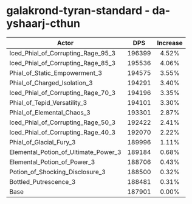 # galakrond-tyran-standard - da-yshaarj-cthun
| Actor | DPS | Increase |
|---|:---:|:---:|
|Iced_Phial_of_Corrupting_Rage_95_3|196399|4.52%|
|Iced_Phial_of_Corrupting_Rage_85_3|195536|4.06%|
|Phial_of_Static_Empowerment_3|194575|3.55%|
|Phial_of_Charged_Isolation_3|194291|3.40%|
|Iced_Phial_of_Corrupting_Rage_70_3|194196|3.35%|
|Phial_of_Tepid_Versatility_3|194101|3.30%|
|Phial_of_Elemental_Chaos_3|193301|2.87%|
|Iced_Phial_of_Corrupting_Rage_50_3|192422|2.41%|
|Iced_Phial_of_Corrupting_Rage_40_3|192070|2.22%|
|Phial_of_Glacial_Fury_3|189996|1.11%|
|Elemental_Potion_of_Ultimate_Power_3|189184|0.68%|
|Elemental_Potion_of_Power_3|188706|0.43%|
|Potion_of_Shocking_Disclosure_3|188500|0.32%|
|Bottled_Putrescence_3|188481|0.31%|
|Base|187901|0.00%|
